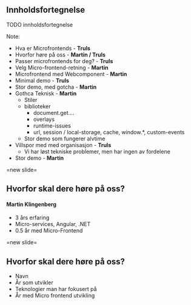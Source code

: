 ## Innholdsfortegnelse

TODO innholdsfortegnelse

Note:

- Hva er Microfrontends - **Truls**
- Hvorfor høre på oss - **Martin / Truls**
- Passer microfrontends for deg? - **Truls**
- Velg Micro-frontend-retning - **Martin**
- Microfrontend med Webcomponent - **Martin**
- Minimal demo - **Truls**
- Stor demo, med gotcha - **Martin**
- Gothca Teknisk - **Martin**
  - Stiler
  - biblioteker
    - document.get....
    - overlays
    - runtime-issues
    - url, session / local-storage, cache, window.\*, custom-events
  - Stor demo som fungerer alvtime
- Villspor med med organisasjon - **Truls**
  - Vi har løst tekniske problemer, men har ingen av fordelene
- Stor demo - **Martin**

=new slide=

## Hvorfor skal dere høre på oss?

<!-- .element: class="r-fit-text" -->

#### Martin Klingenberg

- 3 års erfaring
- Micro-services, Angular, .NET
- 0.5 år med Micro-Frontend

=new slide=

## Hvorfor skal dere høre på oss?

<!-- .element: class="r-fit-text" -->

- Navn
- År som utvikler
- Teknologier man har fokusert på
- År med Micro frontend utvikling
